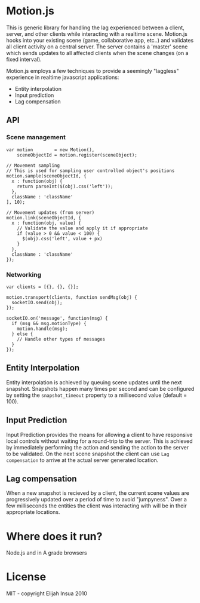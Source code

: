 # Motion.js

This is generic library for handling the lag experienced between a client,
server, and other clients while interacting with a realtime scene. Motion.js
hooks into your existing scene (game, collaborative app, etc..) and validates
all client activity on a central server.  The server contains a 'master' scene
which sends updates to all affected clients when the scene changes (on a fixed
interval).

Motion.js employs a few techniques to provide a seemingly "laggless" experience
in realtime javascript applications:
  * Entity interpolation
  * Input prediction
  * Lag compensation

## API

### Scene management

    var motion        = new Motion(),
        sceneObjectId = motion.register(sceneObject);

    // Movement sampling
    // This is used for sampling user controlled object's positions
    motion.sample(sceneObjectId, {
      x : function(obj) {
        return parseInt($(obj).css('left'));
      },
      className : 'className'
    ], 10);

    // Movement updates (from server)
    motion.link(sceneObjectId, {
      x : function(obj, value) {
        // Validate the value and apply it if appropriate
        if (value > 0 && value < 100) {
          $(obj).css('left', value + px)
        }
      },
      className : 'className'
    });

### Networking

    var clients = [{}, {}, {}];

    motion.transport(clients, function sendMsg(obj) {
      socketIO.send(obj);
    });

    socketIO.on('message', function(msg) {
      if (msg && msg.motionType) {
        motion.handle(msg);
      } else {
        // Handle other types of messages
      }
    });

## Entity Interpolation

Entity interpolation is achieved by queuing scene updates until the next
snapshot.  Snapshots happen many times per second and can be configured by
setting the `snapshot_timeout` property to a millisecond value (default = 100).

## Input Prediction

Input Prediction provides the means for allowing a client to have responsive
local controls without waiting for a round-trip to the server.  This is achieved
by immediately performing the action and sending the action to the server to be
validated.  On the next scene snapshot the client can use `Lag compensation` to
arrive at the actual server generated location.

## Lag compensation

When a new snapshot is recieved by a client, the current scene values are
progressively updated over a period of time to avoid "jumpyness". Over a few
milliseconds the entities the client was interacting with will be in their
appropriate locations.

# Where does it run?

Node.js and in A grade browsers

# License

MIT - copyright Elijah Insua 2010

